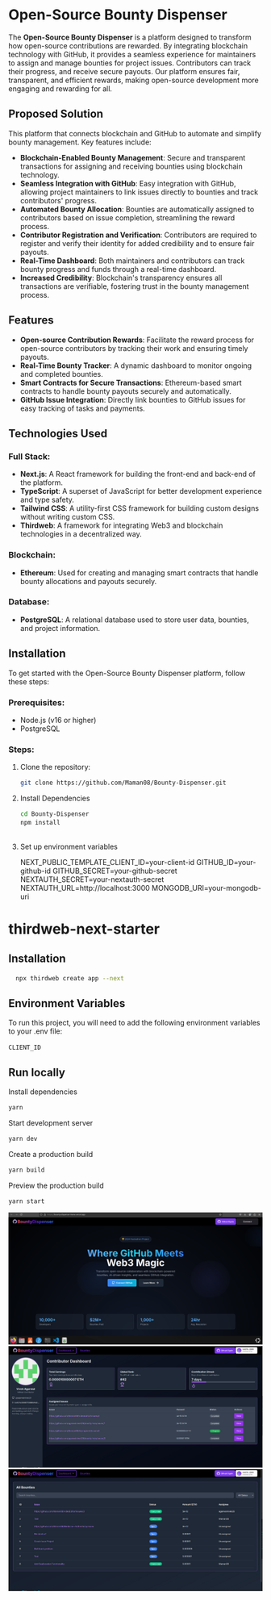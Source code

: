 
# Open-Source Bounty Dispenser

The **Open-Source Bounty Dispenser** is a platform designed to transform how open-source contributions are rewarded. By integrating blockchain technology with GitHub, it provides a seamless experience for maintainers to assign and manage bounties for project issues. Contributors can track their progress, and receive secure payouts. Our platform ensures fair, transparent, and efficient rewards, making open-source development more engaging and rewarding for all.

## Proposed Solution

This platform that connects blockchain and GitHub to automate and simplify bounty management. Key features include:

- **Blockchain-Enabled Bounty Management**: Secure and transparent transactions for assigning and receiving bounties using blockchain technology.
- **Seamless Integration with GitHub**: Easy integration with GitHub, allowing project maintainers to link issues directly to bounties and track contributors' progress.
- **Automated Bounty Allocation**: Bounties are automatically assigned to contributors based on issue completion, streamlining the reward process.
- **Contributor Registration and Verification**: Contributors are required to register and verify their identity for added credibility and to ensure fair payouts.
- **Real-Time Dashboard**: Both maintainers and contributors can track bounty progress and funds through a real-time dashboard.
- **Increased Credibility**: Blockchain's transparency ensures all transactions are verifiable, fostering trust in the bounty management process.

## Features

- **Open-source Contribution Rewards**: Facilitate the reward process for open-source contributors by tracking their work and ensuring timely payouts.
- **Real-Time Bounty Tracker**: A dynamic dashboard to monitor ongoing and completed bounties.
- **Smart Contracts for Secure Transactions**: Ethereum-based smart contracts to handle bounty payouts securely and automatically.
- **GitHub Issue Integration**: Directly link bounties to GitHub issues for easy tracking of tasks and payments.

## Technologies Used

### Full Stack:
- **Next.js**: A React framework for building the front-end and back-end of the platform.
- **TypeScript**: A superset of JavaScript for better development experience and type safety.
- **Tailwind CSS**: A utility-first CSS framework for building custom designs without writing custom CSS.
- **Thirdweb**: A framework for integrating Web3 and blockchain technologies in a decentralized way.

### Blockchain:
- **Ethereum**: Used for creating and managing smart contracts that handle bounty allocations and payouts securely.

### Database:
- **PostgreSQL**: A relational database used to store user data, bounties, and project information.

## Installation

To get started with the Open-Source Bounty Dispenser platform, follow these steps:

### Prerequisites:
- Node.js (v16 or higher)
- PostgreSQL

### Steps:
1. Clone the repository:
   ```bash
   git clone https://github.com/Maman08/Bounty-Dispenser.git

2. Install Dependencies
   ```bash
   cd Bounty-Dispenser
   npm install



3. Set up environment variables    
   
    NEXT_PUBLIC_TEMPLATE_CLIENT_ID=your-client-id
    GITHUB_ID=your-github-id
    GITHUB_SECRET=your-github-secret
    NEXTAUTH_SECRET=your-nextauth-secret
    NEXTAUTH_URL=http://localhost:3000
    MONGODB_URI=your-mongodb-uri


# thirdweb-next-starter
## Installation

```bash
  npx thirdweb create app --next
```

## Environment Variables

To run this project, you will need to add the following environment variables to your .env file:

`CLIENT_ID`

## Run locally

Install dependencies

```bash
yarn
```

Start development server

```bash
yarn dev
```

Create a production build

```bash
yarn build
```

Preview the production build

```bash
yarn start
```

![alt text](image.png)
![alt text](image-2.png)
![alt text](image-3.png)